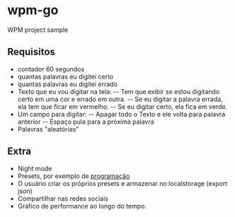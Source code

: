# wpm-go
WPM project sample

## Requisitos
- contador 60 segundos
- quantas palavras eu digitei certo
- quantas palavras eu digitei errado
- Texto que eu vou digitar na tela:
 -- Tem que exibir se estou digitando certo em uma cor e errado em outra.
 -- Se eu digitar a palavra errada, ela tem que ficar em vermelho.
 -- Se eu digitar certo, ela fica em verde.
- Um campo para digitar:
 -- Apagar todo o Texto e ele volta para palavra anterior
 -- Espaço pula para a próxima palavra
- Palavras "aleatórias"

## Extra
- Night mode
- Presets, por exemplo de [programação](https://www.w3schools.in/javascript-tutorial/keywords/)
- O usuário criar os próprios presets e armazenar no localstorage (export json)
- Compartilhar nas redes sociais
- Gráfico de performance ao longo do tempo.
